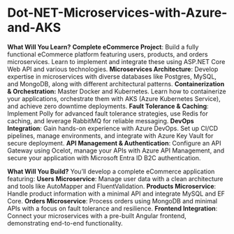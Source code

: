 # Dot-NET-Microservices-with-Azure-and-AKS

**What Will You Learn?**
**Complete eCommerce Project**: Build a fully functional eCommerce platform featuring users, products, and orders microservices. Learn to implement and integrate these using ASP.NET Core Web API and various technologies.
**Microservices Architecture**: Develop expertise in microservices with diverse databases like Postgres, MySQL, and MongoDB, along with different architectural patterns.
**Containerization & Orchestration:** Master Docker and Kubernetes. Learn how to containerize your applications, orchestrate them with AKS (Azure Kubernetes Service), and achieve zero downtime deployments.
**Fault Tolerance & Caching**: Implement Polly for advanced fault tolerance strategies, use Redis for caching, and leverage RabbitMQ for reliable messaging.
**DevOps Integration**: Gain hands-on experience with Azure DevOps. Set up CI/CD pipelines, manage environments, and integrate with Azure Key Vault for secure deployment.
**API Management & Authentication**: Configure an API Gateway using Ocelot, manage your APIs with Azure API Management, and secure your application with Microsoft Entra ID B2C authentication.

**What Will You Build?**
You’ll develop a complete eCommerce application featuring:
**Users Microservice**: Manage user data with a clean architecture and tools like AutoMapper and FluentValidation.
**Products Microservice**: Handle product information with a minimal API and integrate MySQL and EF Core.
**Orders Microservice**: Process orders using MongoDB and minimal APIs with a focus on fault tolerance and resilience.
**Frontend Integration**: Connect your microservices with a pre-built Angular frontend, demonstrating end-to-end functionality.
